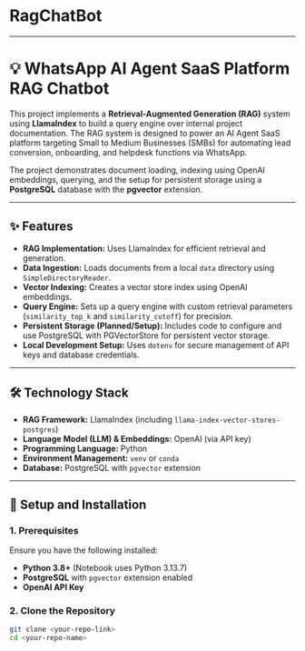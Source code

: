 # RagChatBot
---
# 💡 WhatsApp AI Agent SaaS Platform RAG Chatbot

This project implements a **Retrieval-Augmented Generation (RAG)** system using **LlamaIndex** to build a query engine over internal project documentation. The RAG system is designed to power an AI Agent SaaS platform targeting Small to Medium Businesses (SMBs) for automating lead conversion, onboarding, and helpdesk functions via WhatsApp.

The project demonstrates document loading, indexing using OpenAI embeddings, querying, and the setup for persistent storage using a **PostgreSQL** database with the **pgvector** extension.

---

## ✨ Features

- **RAG Implementation:** Uses LlamaIndex for efficient retrieval and generation.  
- **Data Ingestion:** Loads documents from a local `data` directory using `SimpleDirectoryReader`.  
- **Vector Indexing:** Creates a vector store index using OpenAI embeddings.  
- **Query Engine:** Sets up a query engine with custom retrieval parameters (`similarity_top_k` and `similarity_cutoff`) for precision.  
- **Persistent Storage (Planned/Setup):** Includes code to configure and use PostgreSQL with PGVectorStore for persistent vector storage.  
- **Local Development Setup:** Uses `dotenv` for secure management of API keys and database credentials.  

---

## 🛠️ Technology Stack

- **RAG Framework:** LlamaIndex (including `llama-index-vector-stores-postgres`)  
- **Language Model (LLM) & Embeddings:** OpenAI (via API key)  
- **Programming Language:** Python  
- **Environment Management:** `venv` or `conda`  
- **Database:** PostgreSQL with `pgvector` extension  

---

## 🚀 Setup and Installation

### 1. Prerequisites

Ensure you have the following installed:

- **Python 3.8+** (Notebook uses Python 3.13.7)  
- **PostgreSQL** with `pgvector` extension enabled  
- **OpenAI API Key**  

### 2. Clone the Repository

```bash
git clone <your-repo-link>
cd <your-repo-name>

